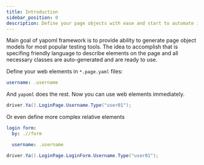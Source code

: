 ```yaml
---
title: Introduction
sidebar_position: 0
description: Define your page objects with ease and start to automate immediatelly
---
```


Main goal of yapoml framework is to provide ability to generate page object models for most popular testing tools. The idea to accomplish that is specifing friendly language to describe elements on the page and all necessary classes are auto-generated and are ready to use.

Define your web elements in `*.page.yaml` files:
```yaml title="Login.page.yaml"
username: .username
```

And `yapoml` does the rest. Now you can use web elements immediately.
```csharp 
driver.Ya().LoginPage.Username.Type("user01");
```

Or even define more complex relative elements
```yaml title="Login.page.yaml"
login form:
  by: .//form

  username: .username
```

```csharp
driver.Ya().LoginPage.LoginForm.Username.Type("user01");
```